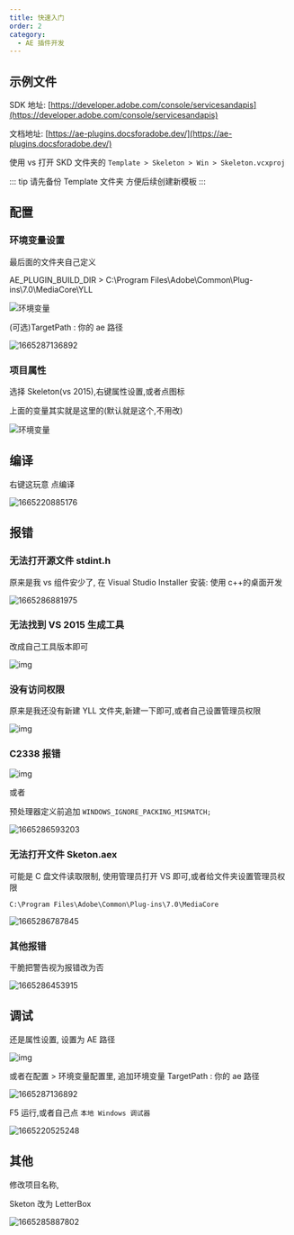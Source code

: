 ```yaml
---
title: 快速入门
order: 2
category:
  - AE 插件开发
---
```


## 示例文件

SDK 地址: [https://developer.adobe.com/console/servicesandapis](https://developer.adobe.com/console/servicesandapis)

文档地址: [https://ae-plugins.docsforadobe.dev/](https://ae-plugins.docsforadobe.dev/)

使用 vs 打开 SKD 文件夹的 `Template > Skeleton > Win > Skeleton.vcxproj`

::: tip
请先备份 Template 文件夹 方便后续创建新模板
:::

## 配置

### 环境变量设置

最后面的文件夹自己定义

AE_PLUGIN_BUILD_DIR > C:\Program Files\Adobe\Common\Plug-ins\7.0\MediaCore\YLL

![环境变量](/images\environment.png)

(可选)TargetPath : 你的 ae 路径

![1665287136892](/images/1665287136892.png)

### 项目属性

选择 Skeleton(vs 2015),右键属性设置,或者点图标

上面的变量其实就是这里的(默认就是这个,不用改)

![环境变量](/images\property.png)

## 编译

右键这玩意 点编译

![1665220885176](/images/1665220885176.png)

## 报错

### 无法打开源文件 stdint.h

原来是我 vs 组件安少了, 在 Visual Studio Installer 安装: 使用 c++的桌面开发

![1665286881975](/images/1665286881975.png)

### 无法找到 VS 2015 生成工具

改成自己工具版本即可

![img](/images\tool.png)

### 没有访问权限

原来是我还没有新建 YLL 文件夹,新建一下即可,或者自己设置管理员权限

![img](/images\folder.png)

### C2338 报错

![img](/images\C2338.png)

或者

预处理器定义前追加 `WINDOWS_IGNORE_PACKING_MISMATCH;`

![1665286593203](/images/1665286593203.png)

### 无法打开文件 Sketon.aex

可能是 C 盘文件读取限制, 使用管理员打开 VS 即可,或者给文件夹设置管理员权限

`C:\Program Files\Adobe\Common\Plug-ins\7.0\MediaCore`

![1665286787845](/images/1665286787845.png)

### 其他报错

干脆把警告视为报错改为否

![1665286453915](/images/1665286453915.png)

## 调试

还是属性设置, 设置为 AE 路径

![img](/images\ae.png)

或者在配置 > 环境变量配置里, 追加环境变量 TargetPath : 你的 ae 路径

![1665287136892](/images/1665287136892.png)

F5 运行,或者自己点 `本地 Windows 调试器`

![1665220525248](/images/1665220525248.png)

## 其他

修改项目名称,

Sketon 改为 LetterBox

![1665285887802](/images/1665285887802.png)
